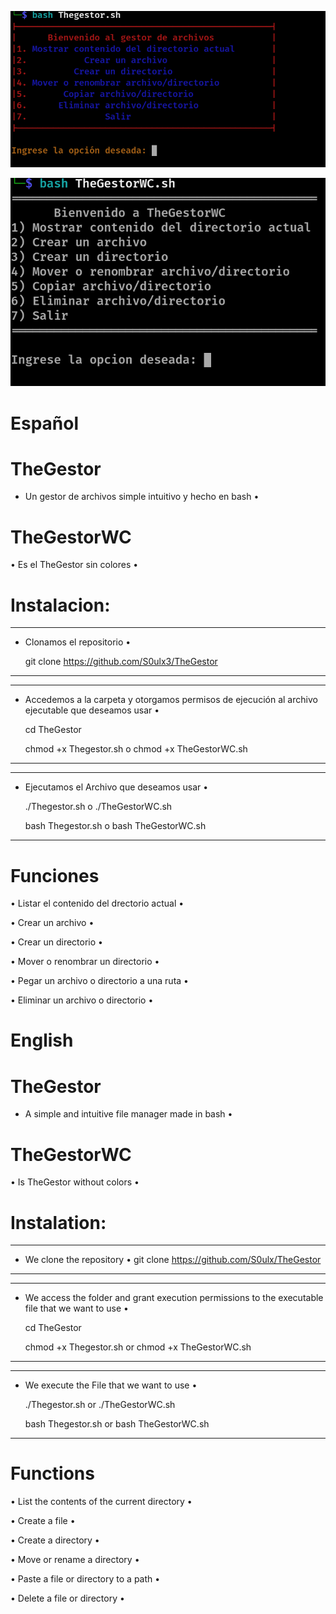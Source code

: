 ![TheGestor](https://github.com/S0ulx3/TheGestor/blob/main/TheGestor.png)

![TheGestorWX](https://github.com/S0ulx3/TheGestor/blob/main/TheGestorWC.png)

# Español
# TheGestor 

- Un gestor de archivos simple intuitivo y hecho en bash •

# TheGestorWC

• Es el TheGestor sin colores •

# Instalacion:
-----------------------------------------------
- Clonamos el repositorio •

  git clone https://github.com/S0ulx3/TheGestor
-----------------------------------------------

--------------------------------------------------------------------------------------------------
- Accedemos a la carpeta y otorgamos permisos de ejecución al archivo ejecutable que deseamos usar •

  cd TheGestor

  chmod +x Thegestor.sh
  o 
  chmod +x TheGestorWC.sh
  
--------------------------------------------------------------------------------------------------

---------------------------------------------
- Ejecutamos el Archivo que deseamos usar •

  ./Thegestor.sh o ./TheGestorWC.sh

  bash Thegestor.sh o bash TheGestorWC.sh
---------------------------------------------

# Funciones

• Listar el contenido del drectorio actual •

• Crear un archivo •

• Crear un directorio •

• Mover o renombrar un directorio •

• Pegar un archivo o directorio a una ruta •

• Eliminar un archivo o directorio •




# English
# TheGestor
- A simple and intuitive file manager made in bash •

# TheGestorWC

• Is TheGestor without colors •

# Instalation:
----------------------------------------------
- We clone the repository •
  git clone https://github.com/S0ulx/TheGestor
----------------------------------------------

--------------------------------------------------------------------------------------------------
- We access the folder and grant execution permissions to the executable file that we want to use •
  
  cd TheGestor
  
  chmod +x Thegestor.sh
  or 
  chmod +x TheGestorWC.sh
----------------------------------------------------------------------------------------------------

----------------------------------------------
- We execute the File that we want to use •
 
  ./Thegestor.sh or ./TheGestorWC.sh

  bash Thegestor.sh or bash TheGestorWC.sh
----------------------------------------------

# Functions

• List the contents of the current directory •

• Create a file •

• Create a directory •

• Move or rename a directory •

• Paste a file or directory to a path •

• Delete a file or directory •


